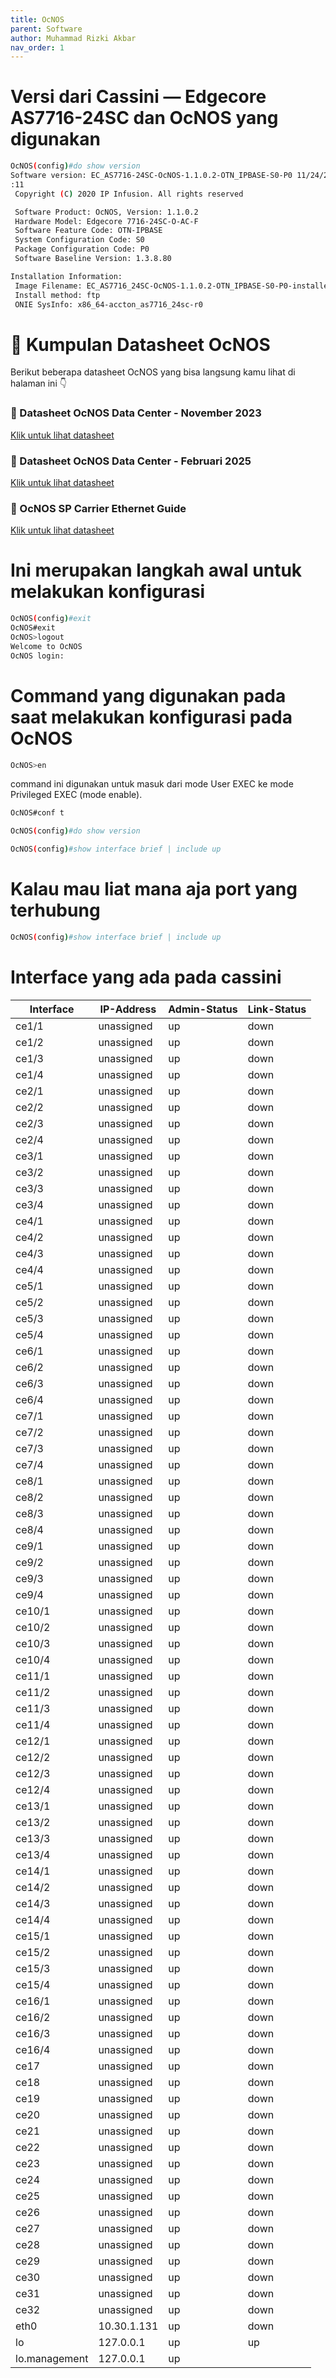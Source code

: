 ```yaml
---
title: OcNOS
parent: Software
author: Muhammad Rizki Akbar 
nav_order: 1
---
```


# Versi dari Cassini — Edgecore AS7716-24SC dan OcNOS yang digunakan
```bash
OcNOS(config)#do show version
Software version: EC_AS7716-24SC-OcNOS-1.1.0.2-OTN_IPBASE-S0-P0 11/24/2020 16:18
:11
 Copyright (C) 2020 IP Infusion. All rights reserved

 Software Product: OcNOS, Version: 1.1.0.2
 Hardware Model: Edgecore 7716-24SC-O-AC-F
 Software Feature Code: OTN-IPBASE
 System Configuration Code: S0
 Package Configuration Code: P0
 Software Baseline Version: 1.3.8.80

Installation Information:
 Image Filename: EC_AS7716_24SC-OcNOS-1.1.0.2-OTN_IPBASE-S0-P0-installer
 Install method: ftp
 ONIE SysInfo: x86_64-accton_as7716_24sc-r0
```


# 📘 Kumpulan Datasheet OcNOS

Berikut beberapa datasheet OcNOS yang bisa langsung kamu lihat di halaman ini 👇


### 🧩 Datasheet OcNOS Data Center - November 2023  
[Klik untuk lihat datasheet](https://psitec.com/assets/ipinfusion-dc-11-23-IPI-OcNOS-6.4-DC-Datasheet-v4.pdf)

### 🧩 Datasheet OcNOS Data Center - Februari 2025  
[Klik untuk lihat datasheet](https://stordis.com/wp-content/uploads/2025/04/OcNOS_DC_Datasheet_.6.6-1.pdf)

### 🧩 OcNOS SP Carrier Ethernet Guide
[Klik untuk lihat datasheet](https://espalobi.sirv.com/product-documentation/ocnos-sp/6.4/ocnos-sp-carrier-ethernet-guide.pdf)


# Ini merupakan langkah awal untuk melakukan konfigurasi

```bash
OcNOS(config)#exit
OcNOS#exit
OcNOS>logout
Welcome to OcNOS
OcNOS login:
```

# Command yang digunakan pada saat melakukan konfigurasi pada OcNOS
```bash
OcNOS>en
```
command ini digunakan untuk masuk dari mode User EXEC ke mode Privileged EXEC (mode enable).

```bash
OcNOS#conf t
```

```bash
OcNOS(config)#do show version
``` 

```bash
OcNOS(config)#show interface brief | include up
```

# Kalau mau liat mana aja port yang terhubung 
```bash
OcNOS(config)#show interface brief | include up
```

# Interface yang ada pada cassini 

| Interface       | IP-Address   | Admin-Status | Link-Status |
|-----------------|--------------|---------------|--------------|
| ce1/1           | unassigned   | up            | down         |
| ce1/2           | unassigned   | up            | down         |
| ce1/3           | unassigned   | up            | down         |
| ce1/4           | unassigned   | up            | down         |
| ce2/1           | unassigned   | up            | down         |
| ce2/2           | unassigned   | up            | down         |
| ce2/3           | unassigned   | up            | down         |
| ce2/4           | unassigned   | up            | down         |
| ce3/1           | unassigned   | up            | down         |
| ce3/2           | unassigned   | up            | down         |
| ce3/3           | unassigned   | up            | down         |
| ce3/4           | unassigned   | up            | down         |
| ce4/1           | unassigned   | up            | down         |
| ce4/2           | unassigned   | up            | down         |
| ce4/3           | unassigned   | up            | down         |
| ce4/4           | unassigned   | up            | down         |
| ce5/1           | unassigned   | up            | down         |
| ce5/2           | unassigned   | up            | down         |
| ce5/3           | unassigned   | up            | down         |
| ce5/4           | unassigned   | up            | down         |
| ce6/1           | unassigned   | up            | down         |
| ce6/2           | unassigned   | up            | down         |
| ce6/3           | unassigned   | up            | down         |
| ce6/4           | unassigned   | up            | down         |
| ce7/1           | unassigned   | up            | down         |
| ce7/2           | unassigned   | up            | down         |
| ce7/3           | unassigned   | up            | down         |
| ce7/4           | unassigned   | up            | down         |
| ce8/1           | unassigned   | up            | down         |
| ce8/2           | unassigned   | up            | down         |
| ce8/3           | unassigned   | up            | down         |
| ce8/4           | unassigned   | up            | down         |
| ce9/1           | unassigned   | up            | down         |
| ce9/2           | unassigned   | up            | down         |
| ce9/3           | unassigned   | up            | down         |
| ce9/4           | unassigned   | up            | down         |
| ce10/1          | unassigned   | up            | down         |
| ce10/2          | unassigned   | up            | down         |
| ce10/3          | unassigned   | up            | down         |
| ce10/4          | unassigned   | up            | down         |
| ce11/1          | unassigned   | up            | down         |
| ce11/2          | unassigned   | up            | down         |
| ce11/3          | unassigned   | up            | down         |
| ce11/4          | unassigned   | up            | down         |
| ce12/1          | unassigned   | up            | down         |
| ce12/2          | unassigned   | up            | down         |
| ce12/3          | unassigned   | up            | down         |
| ce12/4          | unassigned   | up            | down         |
| ce13/1          | unassigned   | up            | down         |
| ce13/2          | unassigned   | up            | down         |
| ce13/3          | unassigned   | up            | down         |
| ce13/4          | unassigned   | up            | down         |
| ce14/1          | unassigned   | up            | down         |
| ce14/2          | unassigned   | up            | down         |
| ce14/3          | unassigned   | up            | down         |
| ce14/4          | unassigned   | up            | down         |
| ce15/1          | unassigned   | up            | down         |
| ce15/2          | unassigned   | up            | down         |
| ce15/3          | unassigned   | up            | down         |
| ce15/4          | unassigned   | up            | down         |
| ce16/1          | unassigned   | up            | down         |
| ce16/2          | unassigned   | up            | down         |
| ce16/3          | unassigned   | up            | down         |
| ce16/4          | unassigned   | up            | down         |
| ce17            | unassigned   | up            | down         |
| ce18            | unassigned   | up            | down         |
| ce19            | unassigned   | up            | down         |
| ce20            | unassigned   | up            | down         |
| ce21            | unassigned   | up            | down         |
| ce22            | unassigned   | up            | down         |
| ce23            | unassigned   | up            | down         |
| ce24            | unassigned   | up            | down         |
| ce25            | unassigned   | up            | down         |
| ce26            | unassigned   | up            | down         |
| ce27            | unassigned   | up            | down         |
| ce28            | unassigned   | up            | down         |
| ce29            | unassigned   | up            | down         |
| ce30            | unassigned   | up            | down         |
| ce31            | unassigned   | up            | down         |
| ce32            | unassigned   | up            | down         |
| eth0            | 10.30.1.131  | up            | down         |
| lo              | 127.0.0.1    | up            | up           |
| lo.management   | 127.0.0.1    | up



